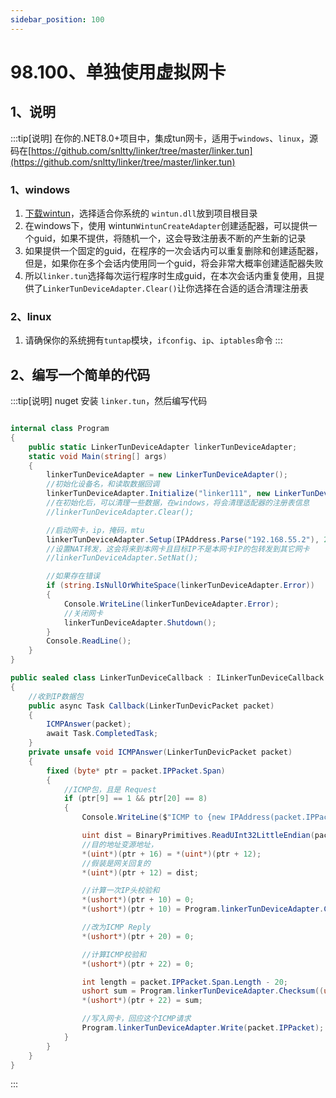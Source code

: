 ```yaml
---
sidebar_position: 100
---
```


# 98.100、单独使用虚拟网卡

## 1、说明

:::tip[说明]
在你的.NET8.0+项目中，集成tun网卡，适用于`windows`、`linux`，源码在[https://github.com/snltty/linker/tree/master/linker.tun](https://github.com/snltty/linker/tree/master/linker.tun)

### 1、windows
1. [下载wintun](https://www.wintun.net/)，选择适合你系统的 `wintun.dll`放到项目根目录
1. 在windows下，使用 wintun`WintunCreateAdapter`创建适配器，可以提供一个guid，如果不提供，将随机一个，这会导致注册表不断的产生新的记录
2. 如果提供一个固定的guid，在程序的一次会话内可以重复删除和创建适配器，但是，如果你在多个会话内使用同一个guid，将会非常大概率创建适配器失败
3. 所以`linker.tun`选择每次运行程序时生成guid，在本次会话内重复使用，且提供了`LinkerTunDeviceAdapter.Clear()`让你选择在合适的适合清理注册表

### 2、linux
1. 请确保你的系统拥有`tuntap`模块，`ifconfig`、`ip`、`iptables`命令
:::

## 2、编写一个简单的代码

:::tip[说明]
nuget 安装 `linker.tun`，然后编写代码

```c#

internal class Program
{
    public static LinkerTunDeviceAdapter linkerTunDeviceAdapter;
    static void Main(string[] args)
    {
        linkerTunDeviceAdapter = new LinkerTunDeviceAdapter();
        //初始化设备名，和读取数据回调
        linkerTunDeviceAdapter.Initialize("linker111", new LinkerTunDeviceCallback());
        //在初始化后，可以清理一些数据，在windows，将会清理适配器的注册表信息
        //linkerTunDeviceAdapter.Clear();

        //启动网卡，ip，掩码，mtu
        linkerTunDeviceAdapter.Setup(IPAddress.Parse("192.168.55.2"), 24, 1416);
        //设置NAT转发，这会将来到本网卡且目标IP不是本网卡IP的包转发到其它网卡
        //linkerTunDeviceAdapter.SetNat();

        //如果存在错误
        if (string.IsNullOrWhiteSpace(linkerTunDeviceAdapter.Error))
        {
            Console.WriteLine(linkerTunDeviceAdapter.Error);
            //关闭网卡
            linkerTunDeviceAdapter.Shutdown();
        }
        Console.ReadLine();
    }
}

public sealed class LinkerTunDeviceCallback : ILinkerTunDeviceCallback
{
    //收到IP数据包
    public async Task Callback(LinkerTunDevicPacket packet)
    {
        ICMPAnswer(packet);
        await Task.CompletedTask;
    }
    private unsafe void ICMPAnswer(LinkerTunDevicPacket packet)
    {
        fixed (byte* ptr = packet.IPPacket.Span)
        {
            //ICMP包，且是 Request
            if (ptr[9] == 1 && ptr[20] == 8)
            {
                Console.WriteLine($"ICMP to {new IPAddress(packet.IPPacket.Span.Slice(16, 4))}");

                uint dist = BinaryPrimitives.ReadUInt32LittleEndian(packet.IPPacket.Span.Slice(16, 4));
                //目的地址变源地址，
                *(uint*)(ptr + 16) = *(uint*)(ptr + 12);
                //假装是网关回复的
                *(uint*)(ptr + 12) = dist;

                //计算一次IP头校验和
                *(ushort*)(ptr + 10) = 0;
                *(ushort*)(ptr + 10) = Program.linkerTunDeviceAdapter.Checksum((ushort*)ptr, 20);

                //改为ICMP Reply
                *(ushort*)(ptr + 20) = 0;

                //计算ICMP校验和
                *(ushort*)(ptr + 22) = 0;

                int length = packet.IPPacket.Span.Length - 20;
                ushort sum = Program.linkerTunDeviceAdapter.Checksum((ushort*)(ptr + 20), length);
                *(ushort*)(ptr + 22) = sum;

                //写入网卡，回应这个ICMP请求
                Program.linkerTunDeviceAdapter.Write(packet.IPPacket);
            }
        }
    }
}
```
:::
